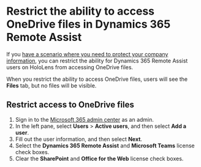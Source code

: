 
# Restrict the ability to access OneDrive files in Dynamics 365 Remote Assist

If you [have a scenario where you need to protect your company information](restricted-mode-overview.md), you can restrict the ability for Dynamics 365 Remote Assist users on HoloLens from accessing OneDrive files. 

When you restrict the ability to access OneDrive files, users will see the **Files** tab, but no files will be visible. 

## Restrict access to OneDrive files

1. Sign in to the [Microsoft 365 admin center](https://admin.microsoft.com/Adminportal/Home?#/users) as an admin. 
2. In the left pane, select **Users** > **Active users**, and then select **Add a user**.
3. Fill out the user information, and then select **Next**.
4. Select the **Dynamics 365 Remote Assist** and **Microsoft Teams** license check boxes.
5. Clear the **SharePoint** and **Office for the Web** license check boxes.
